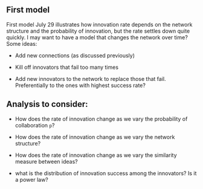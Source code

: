 ## First model

First model July 29 illustrates how innovation rate depends on the network structure and the probability of innovation, but the rate settles down quite quickly.  I may want to have a model that changes the network over time?  Some ideas:

* Add new connections (as discussed previously)

* Kill off innovators that fail too many times 

* Add new innovators to the network  to replace those that fail. Preferentially to the ones with highest success rate?

## Analysis to consider:

* How does the rate of innovation change as we vary the probability of collaboration `p`?

* How does the rate of innovation change as we vary the network structure?

* How does the rate of innovation change as we vary the similarity measure between ideas?

* what is the distribution of innovation success among the innovators?  Is it a power law?

